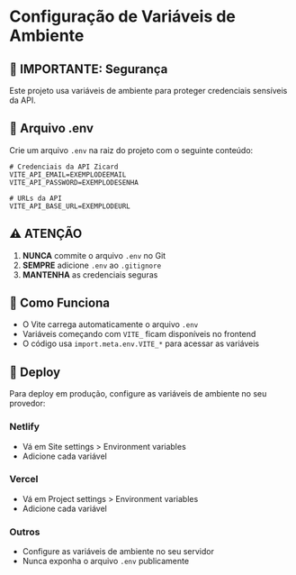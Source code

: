 # Configuração de Variáveis de Ambiente

## 🚨 IMPORTANTE: Segurança

Este projeto usa variáveis de ambiente para proteger credenciais sensíveis da API.

## 📁 Arquivo .env

Crie um arquivo `.env` na raiz do projeto com o seguinte conteúdo:

```env
# Credenciais da API Zicard
VITE_API_EMAIL=EXEMPLODEEMAIL
VITE_API_PASSWORD=EXEMPLODESENHA

# URLs da API
VITE_API_BASE_URL=EXEMPLODEURL
```

## ⚠️ ATENÇÃO

1. **NUNCA** commite o arquivo `.env` no Git
2. **SEMPRE** adicione `.env` ao `.gitignore`
3. **MANTENHA** as credenciais seguras

## 🔧 Como Funciona

- O Vite carrega automaticamente o arquivo `.env`
- Variáveis começando com `VITE_` ficam disponíveis no frontend
- O código usa `import.meta.env.VITE_*` para acessar as variáveis

## 🚀 Deploy

Para deploy em produção, configure as variáveis de ambiente no seu provedor:

### Netlify
- Vá em Site settings > Environment variables
- Adicione cada variável

### Vercel
- Vá em Project settings > Environment variables
- Adicione cada variável

### Outros
- Configure as variáveis de ambiente no seu servidor
- Nunca exponha o arquivo `.env` publicamente 